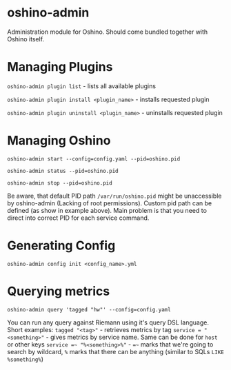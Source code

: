 oshino-admin
=============
Administration module for Oshino.
Should come bundled together with Oshino itself.

Managing Plugins
=================
`oshino-admin plugin list` - lists all available plugins

`oshino-admin plugin install <plugin_name>` - installs requested plugin

`oshino-admin plugin uninstall <plugin_name>` - uninstalls requested plugin

Managing Oshino
===============

`oshino-admin start --config=config.yaml --pid=oshino.pid` 

`oshino-admin status --pid=oshino.pid` 

`oshino-admin stop --pid=oshino.pid` 

Be aware, that default PID path `/var/run/oshino.pid` might be unaccessible by oshino-admin (Lacking of root permissions).
Custom pid path can be defined (as show in example above). Main problem is that you need to direct into correct PID for each service command.

Generating Config
==================
`oshino-admin config init <config_name>.yml`

Querying metrics
=================
`oshino-admin query 'tagged "hw"' --config=config.yaml`

You can run any query against Riemann using it's query DSL language. Short examples:
`tagged "<tag>"` - retrieves metrics by tag
`service = "<something>"` - gives metrics by service name. Same can be done for `host` or other keys
`service =~ "%<something>%"` - `=~` marks that we're going to search by wildcard, `%` marks that there can be anything (similar to SQLs `LIKE %something%`)
